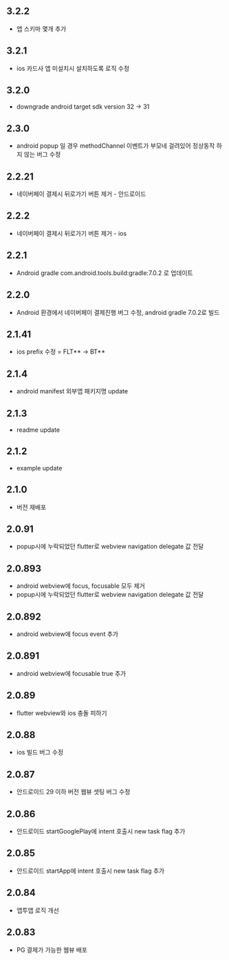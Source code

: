 ## 3.2.2
* 앱 스키마 몇개 추가 

## 3.2.1
* ios 카드사 앱 미설치시 설치하도록 로직 수정 

## 3.2.0
* downgrade android target sdk version 32 -> 31

## 2.3.0
* android popup 일 경우 methodChannel 이벤트가 부모네 걸려있어 정상동작 하지 않는 버그 수정 

## 2.2.21
* 네이버페이 결제시 뒤로가기 버튼 제거 - 안드로이드 

## 2.2.2
* 네이버페이 결제시 뒤로가기 버튼 제거 - ios 

## 2.2.1 
* Android gradle com.android.tools.build:gradle:7.0.2 로 업데이트 

## 2.2.0
* Android 환경에서 네이버페이 결제진행 버그 수정, android gradle 7.0.2로 빌드 

## 2.1.41
* ios prefix 수정 = FLT** -> BT**

## 2.1.4
* android manifest 외부앱 패키지명 update  

## 2.1.3
* readme update 

## 2.1.2
* example update 

## 2.1.0  
* 버전 재배포    

## 2.0.91  
* popup시에 누락되었던 flutter로 webview navigation delegate 값 전달   

## 2.0.893
* android webview에 focus, focusable 모두 제거 
* popup시에 누락되었던 flutter로 webview navigation delegate 값 전달   

## 2.0.892
* android webview에 focus event 추가    

## 2.0.891
* android webview에 focusable true 추가   

## 2.0.89
* flutter webview와 ios 충돌 피하기  

## 2.0.88
* ios 빌드 버그 수정  

## 2.0.87
* 안드로이드 29 이하 버전 웹뷰 셋팅 버그 수정 

## 2.0.86
* 안드로이드 startGooglePlay에 intent 호출시 new task flag 추가

## 2.0.85
* 안드로이드 startApp에 intent 호출시 new task flag 추가 

## 2.0.84
* 앱투앱 로직 개선


## 2.0.83

* PG 결제가 가능한 웹뷰 배포 

